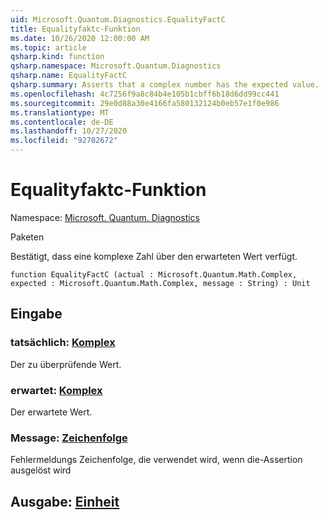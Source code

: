 ```yaml
---
uid: Microsoft.Quantum.Diagnostics.EqualityFactC
title: Equalityfaktc-Funktion
ms.date: 10/26/2020 12:00:00 AM
ms.topic: article
qsharp.kind: function
qsharp.namespace: Microsoft.Quantum.Diagnostics
qsharp.name: EqualityFactC
qsharp.summary: Asserts that a complex number has the expected value.
ms.openlocfilehash: 4c7256f9a8c84b4e105b1cbff6b18d6dd99cc441
ms.sourcegitcommit: 29e0d88a30e4166fa580132124b0eb57e1f0e986
ms.translationtype: MT
ms.contentlocale: de-DE
ms.lasthandoff: 10/27/2020
ms.locfileid: "92702672"
---
```

# <a name="equalityfactc-function"></a>Equalityfaktc-Funktion

Namespace: [Microsoft. Quantum. Diagnostics](xref:Microsoft.Quantum.Diagnostics)

Paketen [](https://nuget.org/packages/)


Bestätigt, dass eine komplexe Zahl über den erwarteten Wert verfügt.

```qsharp
function EqualityFactC (actual : Microsoft.Quantum.Math.Complex, expected : Microsoft.Quantum.Math.Complex, message : String) : Unit
```


## <a name="input"></a>Eingabe

### <a name="actual--complex"></a>tatsächlich: [Komplex](xref:Microsoft.Quantum.Math.Complex)

Der zu überprüfende Wert.


### <a name="expected--complex"></a>erwartet: [Komplex](xref:Microsoft.Quantum.Math.Complex)

Der erwartete Wert.


### <a name="message--string"></a>Message: [Zeichenfolge](xref:microsoft.quantum.lang-ref.string)

Fehlermeldungs Zeichenfolge, die verwendet wird, wenn die-Assertion ausgelöst wird



## <a name="output--unit"></a>Ausgabe: [Einheit](xref:microsoft.quantum.lang-ref.unit)

